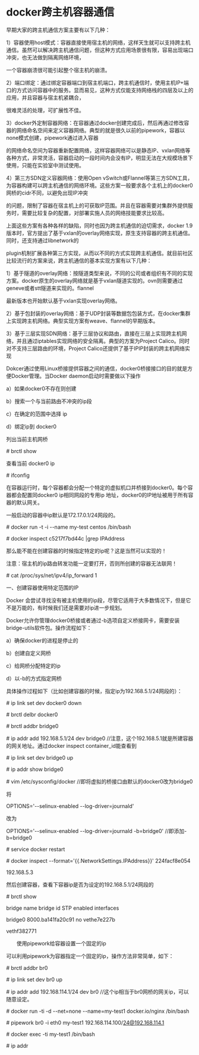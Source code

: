 # docker跨主机容器通信

早期大家的跨主机通信方案主要有以下几种：

1）容器使用host模式：容器直接使用宿主机的网络，这样天生就可以支持跨主机通信。虽然可以解决跨主机通信问题，但这种方式应用场景很有限，容易出现端口冲突，也无法做到隔离网络环境，

一个容器崩溃很可能引起整个宿主机的崩溃。

2）端口绑定：通过绑定容器端口到宿主机端口，跨主机通信时，使用主机IP+端口的方式访问容器中的服务。显而易见，这种方式仅能支持网络栈的四层及以上的应用，并且容器与宿主机紧耦合，

很难灵活的处理，可扩展性不佳。

3）docker外定制容器网络：在容器通过docker创建完成后，然后再通过修改容器的网络命名空间来定义容器网络。典型的就是很久以前的pipework，容器以none模式创建，pipework通过进入容器

的网络命名空间为容器重新配置网络，这样容器网络可以是静态IP、vxlan网络等各种方式，非常灵活，容器启动的一段时间内会没有IP，明显无法在大规模场景下使用，只能在实验室中测试使用。

4）第三方SDN定义容器网络：使用Open vSwitch或Flannel等第三方SDN工具，为容器构建可以跨主机通信的网络环境。这些方案一般要求各个主机上的docker0网桥的cidr不同，以避免出现IP冲突

的问题，限制了容器在宿主机上的可获取IP范围。并且在容器需要对集群外提供服务时，需要比较复杂的配置，对部署实施人员的网络技能要求比较高。

上面这些方案有各种各样的缺陷，同时也因为跨主机通信的迫切需求，docker 1.9版本时，官方提出了基于vxlan的overlay网络实现，原生支持容器的跨主机通信。同时，还支持通过libnetwork的

plugin机制扩展各种第三方实现，从而以不同的方式实现跨主机通信。就目前社区比较流行的方案来说，跨主机通信的基本实现方案有以下几种：

1）基于隧道的overlay网络：按隧道类型来说，不同的公司或者组织有不同的实现方案。docker原生的overlay网络就是基于vxlan隧道实现的。ovn则需要通过geneve或者stt隧道来实现的。flannel

最新版本也开始默认基于vxlan实现overlay网络。

2）基于包封装的overlay网络：基于UDP封装等数据包包装方式，在docker集群上实现跨主机网络。典型实现方案有weave、flannel的早期版本。

3）基于三层实现SDN网络：基于三层协议和路由，直接在三层上实现跨主机网络，并且通过iptables实现网络的安全隔离。典型的方案为Project Calico。同时对不支持三层路由的环境，Project Calico还提供了基于IPIP封装的跨主机网络实现

Dokcer通过使用Linux桥接提供容器之间的通信，docker0桥接接口的目的就是方便Docker管理。当Docker daemon启动时需要做以下操作

a）如果docker0不存在则创建

b）搜索一个与当前路由不冲突的ip段

c）在确定的范围中选择 ip

d）绑定ip到 docker0

列出当前主机网桥

\# brctl show

查看当前 docker0 ip

\# ifconfig

在容器运行时，每个容器都会分配一个特定的虚拟机口并桥接到docker0。每个容器都会配置同docker0 ip相同网段的专用ip 地址，docker0的IP地址被用于所有容器的默认网关。

一般启动的容器中ip默认是172.17.0.1/24网段的。

\# docker run -t -i --name my-test centos /bin/bash

\# docker inspect c5217f7bd44c \|grep IPAddress

那么能不能在创建容器的时候指定特定的ip呢？这是当然可以实现的！

注意：宿主机的ip路由转发功能一定要打开，否则所创建的容器无法联网！

\# cat /proc/sys/net/ipv4/ip\_forward  1

一、创建容器使用特定范围的IP

Docker 会尝试寻找没有被主机使用的ip段，尽管它适用于大多数情况下，但是它不是万能的，有时候我们还是需要对ip进一步规划。

Docker允许你管理docker0桥接或者通过-b选项自定义桥接网卡，需要安装bridge-utils软件包。操作流程如下：

a）确保docker的进程是停止的

b）创建自定义网桥

c）给网桥分配特定的ip

d）以-b的方式指定网桥

具体操作过程如下（比如创建容器的时候，指定ip为192.168.5.1/24网段的）：

\# ip link set dev docker0 down

\# brctl delbr docker0

\# brctl addbr bridge0

\# ip addr add 192.168.5.1/24 dev bridge0 //注意，这个192.168.5.1就是所建容器的网关地址。通过docker inspect container\_id能查看到

\# ip link set dev bridge0 up

\# ip addr show bridge0

\# vim /etc/sysconfig/docker //即将虚拟的桥接口由默认的docker0改为bridge0

将

OPTIONS='--selinux-enabled --log-driver=journald'

改为

OPTIONS='--selinux-enabled --log-driver=journald -b=bridge0' //即添加-b=bridge0

\# service docker restart

\# docker inspect --format='\{\{.NetworkSettings.IPAddress\}\}' 224facf8e054







192.168.5.3









然后创建容器，查看下容器ip是否为设定的192.168.5.1/24网段的

\# brctl show







bridge name bridge id STP enabled interfaces







bridge0 8000.ba141fa20c91 no vethe7e227b







vethf382771







　　使用pipework给容器设置一个固定的ip







可以利用pipework为容器指定一个固定的ip，操作方法非常简单，如下：







\# brctl addbr br0







\# ip link set dev br0 up





\# ip addr add 192.168.114.1/24 dev br0 //这个ip相当于br0网桥的网关ip，可以随意设定。







\# docker run -ti -d --net=none --name=my-test1 docker.io/nginx /bin/bash





\# pipework br0 -i eth0 my-test1 192.168.114.100/24@192.168.114.1



\# docker exec -ti my-test1 /bin/bash





\# ip addr



